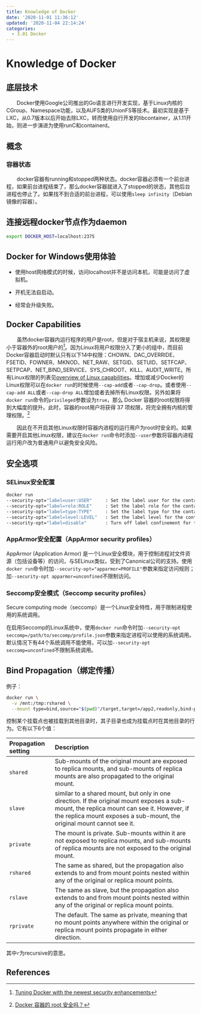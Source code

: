 ```yaml
---
title: Knowledge of Docker
date: '2020-11-01 11:36:12'
updated: '2020-11-04 22:14:24'
categories:
  - 3.01 Docker
---
```

# Knowledge of Docker

## 底层技术

　　Docker使用Google公司推出的Go语言进行开发实现，基于Linux内核的CGroup、Namespace功能，以及AUFS类的UnionFS等技术。最初实现是基于LXC，从0.7版本以后开始去除LXC，转而使用自行开发的libcontainer，从1.11开始，则进一步演进为使用runC和containerd。

## 概念

###  容器状态

　　docker容器有running和stopped两种状态。docker容器必须有一个前台进程，如果前台进程结束了，那么docker容器就进入了stopped的状态，其他后台进程也停止了。如果找不到合适的前台进程，可以使用`sleep infinity`（Debian镜像的容器）。
## 连接远程docker节点作为daemon

```sh
export DOCKER_HOST=localhost:2375
```

## Docker for Windows使用体验

- 使用host网络模式的时候，访问localhost并不是访问本机，可能是访问了虚拟机。

- 开机无法自启动。

- 经常会升级失败。

## Docker Capabilities
　　虽然docker容器内运行程序的用户是root，但是对于宿主机来说，其权限是小于容器外的root用户的[^1]。因为Linux将用户权限分入了更小的组中，而目前Docker容器启动时默认只有以下14中权限：CHOWN、DAC_OVERRIDE、FSETID、FOWNER、MKNOD、NET_RAW、SETGID、SETUID、SETFCAP、SETPCAP、NET_BIND_SERVICE、SYS_CHROOT、KILL、AUDIT_WRITE。所有Linux权限的列表见[overview of Linux capabilities](http://man7.org/linux/man-pages/man7/capabilities.7.html)。增加或减少Docker的Linux权限可以在`docker run`的时候使用`--cap-add`或者`--cap-drop`。或者使用`--cap-add ALL`或者`--cap-drop ALL`增加或者去掉所有Linux权限。另外如果将`docker run`命令的`privileged`参数设为`true`，那么 Docker 容器的root权限将得到大幅度的提升。此时，容器的root用户将获得 37 项权限，将完全拥有内核的管理权限。[^2]

　　因此在不开启其他Linux权限时容器内进程的运行用户为root时安全的。如果需要开启其他Linux权限，建议在`docker run`命令时添加`--user`参数将容器内进程运行用户改为普通用户以避免安全风险。

## 安全选项
### SELinux安全配置

```sh
docker run
--security-opt="label=user:USER"     : Set the label user for the container
--security-opt="label=role:ROLE"     : Set the label role for the container
--security-opt="label=type:TYPE"     : Set the label type for the container
--security-opt="label=level:LEVEL"   : Set the label level for the container
--security-opt="label=disable"       : Turn off label confinement for the container
```

### AppArmor安全配置（AppArmor security profiles）

AppArmor (Application Armor) 是一个Linux安全模块，用于控制进程对文件资源（包括设备等）的访问，与SELinux类似，受到了Canonical公司的支持。使用`docker run`命令时加`--security-opt="apparmor=PROFILE"`参数来指定访问规则；加`--security-opt apparmor=unconfined`不限制访问。

### Seccomp安全模式（Seccomp security profiles）

Secure computing mode（seccomp）是一个Linux安全特性，用于限制进程使用的系统调用。

在启用Seccomp的Linux系统中，使用`docker run`命令时加`--security-opt seccomp=/path/to/seccomp/profile.json`参数来指定进程可以使用的系统调用。默认情况下有44个系统调用不能使用，可以加`--security-opt seccomp=unconfined`不限制系统调用。

## Bind Propagation（绑定传播）

例子：

```sh
docker run \
  -v /mnt:/tmp:rshared \
  --mount type=bind,source="$(pwd)"/target,target=/app2,readonly,bind-propagation=rslave \
```

控制某个挂载点也被挂载到其他目录时，其子目录也成为挂载点时在其他目录的行为。它有以下6个值：

| Propagation setting | Description                                                  |
| :------------------ | :----------------------------------------------------------- |
| `shared`            | Sub-mounts of the original mount are exposed to replica mounts, and sub-mounts of replica mounts are also propagated to the original mount. |
| `slave`             | similar to a shared mount, but only in one direction. If the original mount exposes a sub-mount, the replica mount can see it. However, if the replica mount exposes a sub-mount, the original mount cannot see it. |
| `private`           | The mount is private. Sub-mounts within it are not exposed to replica mounts, and sub-mounts of replica mounts are not exposed to the original mount. |
| `rshared`           | The same as shared, but the propagation also extends to and from mount points nested within any of the original or replica mount points. |
| `rslave`            | The same as slave, but the propagation also extends to and from mount points nested within any of the original or replica mount points. |
| `rprivate`          | The default. The same as private, meaning that no mount points anywhere within the original or replica mount points propagate in either direction. |

其中`r`为recursive的意思。

## References

[^1]: [Tuning Docker with the newest security enhancements](https://opensource.com/business/15/3/docker-security-tuning)
[^2]: [Docker 容器的 root 安全吗？](https://guide.daocloud.io/dcs/docker-root-9153994.html)
